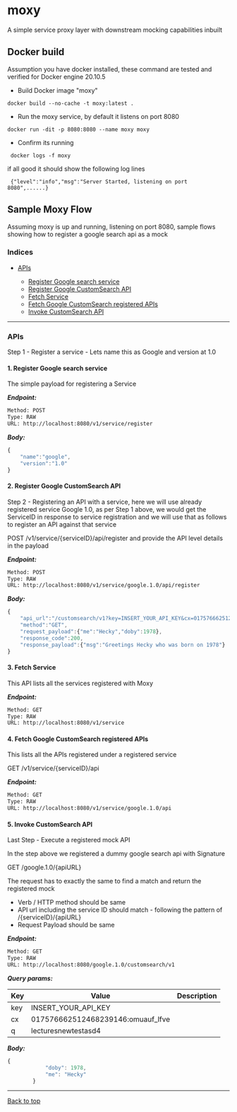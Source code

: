 # moxy
A simple service proxy layer with downstream mocking capabilities inbuilt

## Docker build

Assumption you have docker installed, these command are tested and verified for Docker engine 20.10.5

- Build Docker image "moxy"

 ```
 docker build --no-cache -t moxy:latest .
 ```
- Run the moxy service, by default it listens on port 8080

 ```
 docker run -dit -p 8080:8080 --name moxy moxy
 ```
- Confirm its running
 
 ```
  docker logs -f moxy
 ```

 if all good it should show the following log lines

 ```
  {"level":"info","msg":"Server Started, listening on port 8080",......}
 ```

## Sample Moxy Flow

Assuming moxy is up and running, listening on port 8080, sample flows showing how to register a google search api as a mock

### Indices

* [APIs](#apis)

  * [Register Google search service](#1-register-google-search-service)
  * [Register Google CustomSearch API](#2-register-google-customsearch-api)
  * [Fetch Service](#3-fetch-service)
  * [Fetch Google CustomSearch registered APIs](#4-fetch-google-customsearch-registered-apis)
  * [Invoke CustomSearch API](#5-invoke-customsearch-api)
 
--------


### APIs

Step 1 - Register a service - Lets name this as Google and version at 1.0

#### 1. Register Google search service


The simple payload for registering a Service


***Endpoint:***

```bash
Method: POST
Type: RAW
URL: http://localhost:8080/v1/service/register
```



***Body:***

```js        
{
	"name":"google",
	"version":"1.0"
}
```



#### 2. Register Google CustomSearch API


Step 2 - Registering an API with a service, here we will use already registered service Google 1.0,
as per Step 1 above, we would get the ServiceID in response to service registration and we will use that as follows to register an API against that service

POST /v1/service/{serviceID}/api/register and provide the API level details in the payload


***Endpoint:***

```bash
Method: POST
Type: RAW
URL: http://localhost:8080/v1/service/google.1.0/api/register
```



***Body:***

```js        
{
	"api_url":"/customsearch/v1?key=INSERT_YOUR_API_KEY&cx=017576662512468239146:omuauf_lfve&q=lecturesnewtestasd4",
	"method":"GET",
	"request_payload":{"me":"Hecky","doby":1978},
	"response_code":200,
	"response_payload":{"msg":"Greetings Hecky who was born on 1978"}
}
```

#### 3. Fetch Service


This API lists all the services registered with Moxy


***Endpoint:***

```bash
Method: GET
Type: RAW
URL: http://localhost:8080/v1/service
```


#### 4. Fetch Google CustomSearch registered APIs


This lists all the APIs registered under a registered service

GET /v1/service/{serviceID}/api


***Endpoint:***

```bash
Method: GET
Type: RAW
URL: http://localhost:8080/v1/service/google.1.0/api
```


#### 5. Invoke CustomSearch API


Last Step - Execute a registered mock API

In the step above we registered a dummy google search api with Signature

GET /google.1.0/{apiURL}

The request has to exactly the same to find a match and return the registered mock

- Verb / HTTP method should be same
- API url including the service ID should match - following the pattern of /{serviceID}/{apiURL}
- Request Payload should be same


***Endpoint:***

```bash
Method: GET
Type: RAW
URL: http://localhost:8080/google.1.0/customsearch/v1
```



***Query params:***

| Key | Value | Description |
| --- | ------|-------------|
| key | INSERT_YOUR_API_KEY |  |
| cx | 017576662512468239146:omuauf_lfve |  |
| q | lecturesnewtestasd4 |  |



***Body:***

```js        
{
            "doby": 1978,
            "me": "Hecky"
        }
```

---
[Back to top](#sample-moxy-flow)

